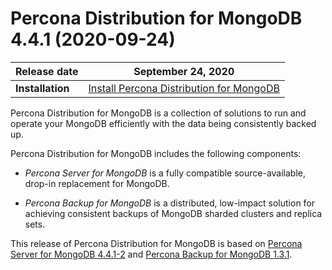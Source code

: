 # Percona Distribution for MongoDB 4.4.1 (2020-09-24)

| **Release date** | September 24, 2020   |
| ---------------- | ------------------ |
| **Installation** | [Install Percona Distribution for MongoDB](installation.md)|
    

Percona Distribution for MongoDB is a collection of solutions to run and operate your
MongoDB efficiently with the data being consistently backed up.

Percona Distribution for MongoDB includes the following components:

* *Percona Server for MongoDB* is a fully compatible source-available, drop-in replacement
for MongoDB.

* *Percona Backup for MongoDB* is a distributed, low-impact solution for achieving
consistent backups of MongoDB sharded clusters and replica sets.

This release of Percona Distribution for MongoDB is based on [Percona Server for MongoDB 4.4.1-2](https://docs.percona.com/percona-server-for-mongodb/4.4/release_notes/4.4.1-2.htm) and [Percona Backup for MongoDB 1.3.1](https://docs.percona.com/percona-backup-mongodb/release-notes/1.3.1.html).
